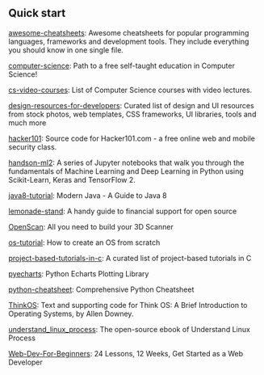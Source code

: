 ## Quick start
[awesome-cheatsheets](https://github.com/LeCoupa/awesome-cheatsheets):  Awesome cheatsheets for popular programming languages, frameworks and development tools. They include everything you should know in one single file.

[computer-science](https://github.com/ossu/computer-science): Path to a free self-taught education in Computer Science!

[cs-video-courses](https://github.com/Developer-Y/cs-video-courses): List of Computer Science courses with video lectures.

[design-resources-for-developers](https://github.com/bradtraversy/design-resources-for-developers): Curated list of design and UI resources from stock photos, web templates, CSS frameworks, UI libraries, tools and much more

[hacker101](https://github.com/Hacker0x01/hacker101): Source code for Hacker101.com - a free online web and mobile security class.

[handson-ml2](https://github.com/ageron/handson-ml2): A series of Jupyter notebooks that walk you through the fundamentals of Machine Learning and Deep Learning in Python using Scikit-Learn, Keras and TensorFlow 2.

[java8-tutorial](https://github.com/winterbe/java8-tutorial): Modern Java - A Guide to Java 8

[lemonade-stand](https://github.com/nayafia/lemonade-stand): A handy guide to financial support for open source

[OpenScan](https://github.com/OpenScanEu/OpenScan): All you need to build your 3D Scanner

[os-tutorial](https://github.com/cfenollosa/os-tutorial): How to create an OS from scratch

[project-based-tutorials-in-c](https://github.com/rby90/project-based-tutorials-in-c): A curated list of project-based tutorials in C

[pyecharts](https://github.com/pyecharts/pyecharts): Python Echarts Plotting Library

[python-cheatsheet](https://github.com/gto76/python-cheatsheet): Comprehensive Python Cheatsheet

[ThinkOS](https://github.com/AllenDowney/ThinkOS): Text and supporting code for Think OS: A Brief Introduction to Operating Systems, by Allen Downey.

[understand_linux_process](https://github.com/tobegit3hub/understand_linux_process): The open-source ebook of Understand Linux Process

[Web-Dev-For-Beginners](https://github.com/microsoft/Web-Dev-For-Beginners): 24 Lessons, 12 Weeks, Get Started as a Web Developer
